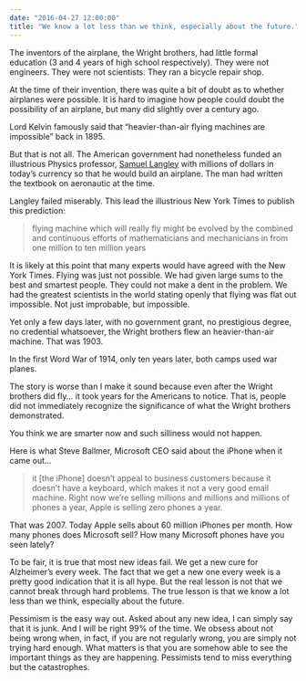 ```yaml
---
date: "2016-04-27 12:00:00"
title: "We know a lot less than we think, especially about the future."
---
```




The inventors of the airplane, the Wright brothers, had little formal education (3 and 4 years of high school respectively). They were not engineers. They were not scientists. They ran a bicycle repair shop.

At the time of their invention, there was quite a bit of doubt as to whether airplanes were possible. It is hard to imagine how people could doubt the possibility of an airplane, but many did slightly over a century ago.

Lord Kelvin famously said that &ldquo;heavier-than-air flying machines are impossible&rdquo; back in 1895.

But that is not all. The American government had nonetheless funded an illustrious Physics professor, [Samuel Langley](https://en.wikipedia.org/wiki/Samuel_Pierpont_Langley) with millions of dollars in today&rsquo;s currency so that he would build an airplane. The man had written the textbook on aeronautic at the time.

Langley failed miserably. This lead the illustrious New York Times to publish this prediction:

> flying machine which will really fly might be evolved by the combined and continuous efforts of mathematicians and mechanicians in from one million to ten million years


It is likely at this point that many experts would have agreed with the New York Times. Flying was just not possible. We had given large sums to the best and smartest people. They could not make a dent in the problem. We had the greatest scientists in the world stating openly that flying was flat out impossible. Not just improbable, but impossible.

Yet only a few days later, with no government grant, no prestigious degree, no credential whatsoever, the Wright brothers flew an heavier-than-air machine. That was 1903.

In the first Word War of 1914, only ten years later, both camps used war planes.

The story is worse than I make it sound because even after the Wright brothers did fly&hellip; it took years for the Americans to notice. That is, people did not immediately recognize the significance of what the Wright brothers demonstrated.

You think we are smarter now and such silliness would not happen.

Here is what Steve Ballmer, Microsoft CEO said about the iPhone when it came out&hellip;

>  it [the iPhone] doesn&rsquo;t appeal to business customers because it doesn&rsquo;t have a keyboard, which makes it not a very good email machine. Right now we&rsquo;re selling millions and millions and millions of phones a year, Apple is selling zero phones a year.


That was 2007. Today Apple sells about 60 million iPhones per month. How many phones does Microsoft sell? How many Microsoft phones have you seen lately?

To be fair, it is true that most new ideas fail. We get a new cure for Alzheimer&rsquo;s every week. The fact that we get a new one every week is a pretty good indication that it is all hype. But the real lesson is not that we cannot break through hard problems. The true lesson is that we know a lot less than we think, especially about the future.

Pessimism is the easy way out. Asked about any new idea, I can simply say that it is junk. And I will be right 99% of the time. We obsess about not being wrong when, in fact, if you are not regularly wrong, you are simply not trying hard enough. What matters is that you are somehow able to see the important things as they are happening. Pessimists tend to miss everything but the catastrophes.

